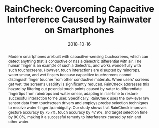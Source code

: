 ---
abstract: |-
  Modern smartphones are built with capacitive-sensing touchscreens, which can detect anything that is conductive or has a dielectric differential with air. The human finger is an example of such a dielectric, and works wonderfully with such touchscreens. However, touch interactions are disrupted by raindrops, water smear, and wet fingers because capacitive touchscreens cannot distinguish finger touches from other conductive materials. When users' screens get wet, the screen's usability is significantly reduced. RainCheck addresses this hazard by filtering out potential touch points caused by water to differentiate fingertips from raindrops and water smear, adapting in real-time to restore successful interaction to the user. Specifically, RainCheck uses the low-level raw sensor data from touchscreen drivers and employs precise selection techniques to resolve water-fingertip ambiguity. Our study shows that RainCheck improves gesture accuracy by 75.7%, touch accuracy by 47.9%, and target selection time by 80.0%, making it a successful remedy to interference caused by rain and other water.
authors:
- Ying-Chao Tung
- goel
- Isaac Zinda
- Jacob Wobbrock
bibtex: |-
  @inproceedings{tung2018raincheck,
   author = {Tung, Ying-Chao and Goel, Mayank and Zinda, Isaac and Wobbrock, Jacob O},
   title = {RainCheck: Overcoming Capacitive Interference Caused by Rainwater on Smartphones},
   booktitle = {Proceedings of the 2018 on International Conference on Multimodal Interaction},
   year = {2018},
   pages = {464--471},
   numpages = {11},
   publisher = {ACM},
   address = {New York, NY, USA},
  }


caption: ''
citation: |-
  Ying-Chao Tung, Mayank Goel, Isaac Zinda, and Jacob O. Wobbrock. 2018. RainCheck: Overcoming Capacitive Interference Caused by Rainwater on Smartphones. In Proceedings of the 20th ACM International Conference on Multimodal Interaction (ICMI '18). ACM, New York, NY, USA, 464-471. DOI: https://doi.org/10.1145/3242969.3243028
conference: International Conference on Multimodal Interaction (ICMI) 2018
date: '2018-10-16'
image: '/images/pubs/raincheck.png'
pdf: /pdfs/raincheck.pdf
thumbnail: '/images/pubs/raincheck.png'
name: 'RainCheck'
title: 'RainCheck: Overcoming Capacitive Interference Caused by Rainwater on Smartphones'
onhomepage: false
category: accessibility,interaction
---